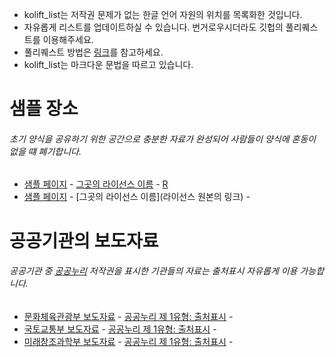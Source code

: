 * kolift_list는 저작권 문제가 없는 한글 언어 자원의 위치를 목록화한 것입니다.
* 자유롭게 리스트를 업데이트하실 수 있습니다. 번거로우시더라도 깃헙의 풀리퀘스트를 이용해주세요.
* 풀리퀘스트 방법은 [링크](https://github.com/rorlakr/rorla_api/wiki/Github-Forking-to-Pull-Request)를 참고하세요.
* kolift_list는 마크다운 문법을 따르고 있습니다.

# 샘플 장소
###### 초기 양식을 공유하기 위한 공간으로 충분한 자료가 완성되어 사람들이 양식에 혼동이 없을 떄 폐기합니다.

* [샘플 페이지](#) - [그곳의 라이선스 이름](#) - [R](https://github.com/forkonlp/kolift/blob/master/kolift/sample.R)
* [샘플 페이지](#) - [그곳의 라이선스 이름](라이선스 원본의 링크) - []()

# 공공기관의 보도자료
###### 공공기관 중 [공공누리](http://www.kogl.or.kr/info/introduce.do) 저작권을 표시한 기관들의 자료는 출처표시 자유롭게 이용 가능합니다.

* [문화체육관광부 보도자료](http://www.mcst.go.kr/web/s_notice/press/pressList.jsp) - [공공누리 제 1유형: 출처표시](http://www.kogl.or.kr/info/license.do) - []()
* [국토교통부 보도자료](http://www.molit.go.kr/USR/NEWS/m_71/lst.jsp) - [공공누리 제 1유형: 출처표시](http://www.kogl.or.kr/info/license.do) - []()
* [미래창조과학부 보도자료](http://www.msip.go.kr/web/msipContents/contents.do?mId=NzM=) - [공공누리 제 1유형: 출처표시](http://www.kogl.or.kr/info/license.do) - []()
